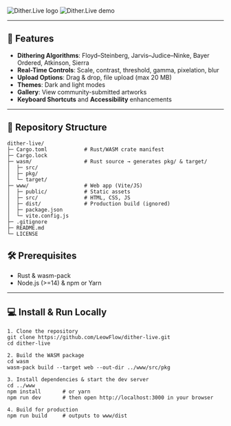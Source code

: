 ![Dither.Live logo](https://dither.live/nav_logo.png)
![Dither.Live demo](https://dither.live/top.gif)

---

## 🚀 Features

- **Dithering Algorithms**: Floyd–Steinberg, Jarvis–Judice–Ninke, Bayer Ordered, Atkinson, Sierra  
- **Real-Time Controls**: Scale, contrast, threshold, gamma, pixelation, blur  
- **Upload Options**: Drag & drop, file upload (max 20 MB)  
- **Themes**: Dark and light modes  
- **Gallery**: View community-submitted artworks  
- **Keyboard Shortcuts** and **Accessibility** enhancements

---

## 📁 Repository Structure

```text
dither-live/
├─ Cargo.toml            # Rust/WASM crate manifest
├─ Cargo.lock
├─ wasm/                 # Rust source → generates pkg/ & target/
│  ├─ src/
│  ├─ pkg/
│  └─ target/
├─ www/                  # Web app (Vite/JS)
│  ├─ public/            # Static assets
│  ├─ src/               # HTML, CSS, JS
│  ├─ dist/              # Production build (ignored)
│  ├─ package.json
│  └─ vite.config.js
├─ .gitignore
├─ README.md
└─ LICENSE
```
## 🛠️ Prerequisites

- Rust & wasm-pack  
- Node.js (>=14) & npm or Yarn  

---

## 💻 Install & Run Locally

```
1. Clone the repository
git clone https://github.com/LeowFlow/dither-live.git
cd dither-live

2. Build the WASM package
cd wasm
wasm-pack build --target web --out-dir ../www/src/pkg

3. Install dependencies & start the dev server
cd ../www
npm install       # or yarn
npm run dev       # then open http://localhost:3000 in your browser

4. Build for production
npm run build     # outputs to www/dist
